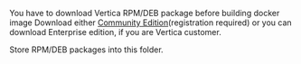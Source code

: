 You have to download Vertica RPM/DEB package before building docker image
Download either [Community Edition](https://www.vertica.com/try/)(registration required)
or you can download Enterprise edition, if you are Vertica customer.

Store RPM/DEB packages into this folder.
